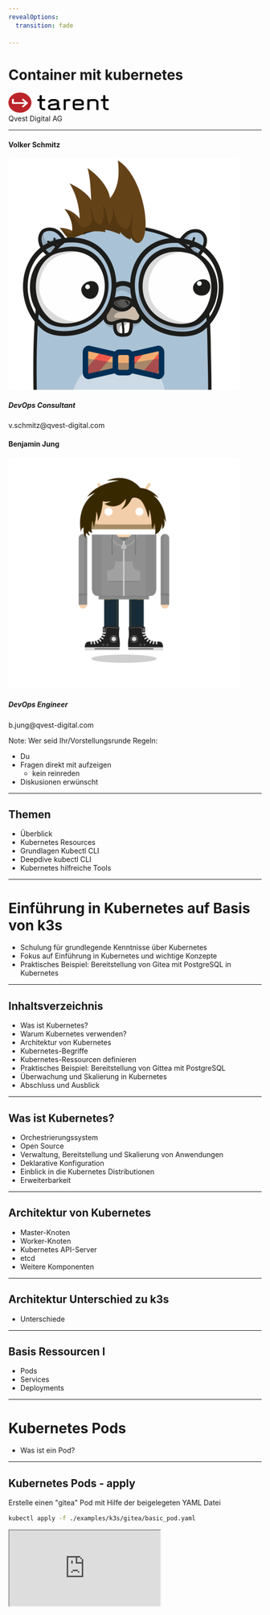 ```yaml
---
revealOptions:
  transition: fade

---
```


# Container mit kubernetes

<div id="header-footer">
  <p class="slide-footer"><img src="images/light.svg" height="40" width="200"><br>Qvest Digital AG<br></p>
</div>

----

<div class="divided">
  <h4>Volker Schmitz</h4>
  <img src="./images/saltyblu.png">
  <h5>DevOps Consultant</h5>
  v.schmitz@qvest-digital.com
</div>

<div class="divided">
  <h4>Benjamin Jung</h4>
  <img src="./images/headcr4sh.png">
  <h5>DevOps Engineer</h5>
  b.jung@qvest-digital.com
</div>

<!--div class="divided">
  <h4>Daniel Zerlett</h4>
  <img src="./images/b00lduck.png">
  <h5>Software Architect</h5>
  d.zerlett@tarent.de
</div-->

Note:
Wer seid Ihr/Vorstellungsrunde
Regeln:

- Du
- Fragen direkt mit aufzeigen
  - kein reinreden
- Diskusionen erwünscht

----

## Themen

- Überblick
- Kubernetes Resources
- Grundlagen Kubectl CLI
- Deepdive kubectl CLI
- Kubernetes hilfreiche Tools

---

# Einführung in Kubernetes auf Basis von k3s

 - Schulung für grundlegende Kenntnisse über Kubernetes
 - Fokus auf Einführung in Kubernetes und wichtige Konzepte
 - Praktisches Beispiel: Bereitstellung von Gitea mit PostgreSQL in Kubernetes

---

## Inhaltsverzeichnis

- Was ist Kubernetes?
- Warum Kubernetes verwenden?
- Architektur von Kubernetes
- Kubernetes-Begriffe
- Kubernetes-Ressourcen definieren
- Praktisches Beispiel: Bereitstellung von Gittea mit PostgreSQL
- Überwachung und Skalierung in Kubernetes
- Abschluss und Ausblick

---

## Was ist Kubernetes?

 - Orchestrierungssystem
 - Open Source
 - Verwaltung, Bereitstellung und Skalierung von Anwendungen
 - Deklarative Konfiguration
 - Einblick in die Kubernetes Distributionen
 - Erweiterbarkeit

---

## Architektur von Kubernetes

- Master-Knoten
- Worker-Knoten
- Kubernetes API-Server
- etcd
- Weitere Komponenten

---

## Architektur Unterschied zu k3s

- Unterschiede

---

## Basis Ressourcen I

- Pods
- Services
- Deployments

----

# Kubernetes Pods

- Was ist ein Pod?
----

## Kubernetes Pods - apply

Erstelle einen "gitea" Pod mit Hilfe der beigelegeten YAML Datei

```sh
kubectl apply -f ./examples/k3s/gitea/basic_pod.yaml
```

<iframe src="http://localhost:4200?u=trainer&p=trainer"> <!-- .element: class="fragment" -->

----

## Kubernetes Pods - describe

----

## Kubernetes Pods - get

Schaue dir den erstellen Pod im Cluster an

```sh
kubectl get pods/gitea
```

<iframe src="http://localhost:4200?u=trainer&p=trainer"> <!-- .element: class="fragment" -->

Note:
  - Manifest Sections (meta/spec/status)
  - Vorstellung der Verschiedenen Outputs
    - YML/JSON/etc
  - Die Ablage im kubernetes ist immer JSON

----

## Kubernetes Pods - logs

Schaue dir die logs von Gitea an

```sh
kubectl logs pods/gitea
```

<iframe src="http://localhost:4200?u=trainer&p=trainer"> <!-- .element: class="fragment" -->

Wie funktioniert der "Follow Mode"?

----

## Kubernetes Pods - port-forward

Nutze port-forward, um einen HTTP-Request gegen den Pod abzusetzen

```sh
LOCAL_PORT=8080 # Setze diese Variable entsprechend Deinem Gusto. ;-)
kubectl port-forward pods/gitea ${LOCAL_PORT}:80
```

<iframe src="http://localhost:4200?u=trainer&p=trainer"> <!-- .element: class="fragment" -->

Note:
- nicht zu weit ausschweifen

----

## Kubernetes Pods - &Uuml;bung

1. Nutze einen versionierten Tag oder HASH für das Image (nicht latest!)
1. L&ouml;sche den erstellten Pod wieder.
1. Starte eine Gitea kompatible Datenbank im selben Pod
1. Configuriere die Datenbank und Gitea mittels `spec.env`

TODO: Docu link

----

## Kubernetes Pods - &Uuml;bung

<iframe src="http://localhost:4200?u=trainer&p=trainer"> <!-- .element: class="fragment" -->

----

## Kubernetes Pods - Zusammenfassung

- Einblick in kubernetes yaml files
- Pod Verwaltung
- Grundlagen `kubectl`
  - apply / delete
  - describe
  - logs

---

# Kubernetes Labels & Annotations


Note:
  - annotation

---

# Kubernetes Services

---


# Kubernetes ConfigMaps & Secrets

Anlegen einer Configmap

```
kubectl apply -f examples/k3s/gitea/configmap.yml
kubectl apply -f example/k3s/gitea/secrets.yml

```


Note:
  - Ziel: Konfiguriere Database mit PW als Secret
---

# Kubernetes Deployments

---

# Kubernetes Statefullsets

---

# Kubernetes Namespaces

---

# Kubernetes Hardening


---

# Kubernetes LoadBalancing

---
<!----

## Fragen

### 1. In welchem Namespace wurde der Pod erstellt?

Analysiere hierzu die Ausgabe von `kubectl describe pods/aufgabe03-nginx`.

### 2. Wie kannst Du den Namespace in dem der Pod erstellt wird, ändern?

## Abschluss

### 1. Lösche alle nginx Pods in allen Namespaces, die Du angelegt hat.

```sh
kubectl get pods --all-namespaces
kubectl get pods -A
```

--->

----

## Praktische Tools

 - k9s
 - kustomize
 - kubectx / kubens
 - popeye

---

## Abschluss und Ausblick

Zum Abschluss werden wir eine Zusammenfassung der behandelten Themen geben und einen Ausblick auf weiterführende Schritte und Ressourcen geben, um Ihr Wissen über Kubernetes zu vertiefen.
